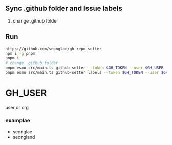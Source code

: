 ## Sync .github folder and Issue labels

1. change .github folder
## Run
```bash
https://github.com/seonglae/gh-repo-setter
npm i -g pnpm
pnpm i
# change .github folder
pnpm esmo src/main.ts github-setter --token $GH_TOKEN --user $GH_USER
pnpm esmo src/main.ts github-setter labels --token $GH_TOKEN --user $GH_USER
```

# GH_USER
user or org
### examplae
- seonglae
- seongland



